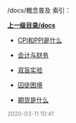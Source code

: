 /docs/概念普及 索引：


**[上一级目录/docs](/docs/index.md)**

- [CPI和PPI是什么](/docs/概念普及/CPI和PPI是什么.md)

- [会计与财务](/docs/概念普及/会计与财务.md)

- [双盲实验](/docs/概念普及/双盲实验.md)

- [囚徒困境](/docs/概念普及/囚徒困境.md)

- [期货是什么](/docs/概念普及/期货是什么.md)


<font size=2 color='grey'> 2020-03-11 10:41 </font>